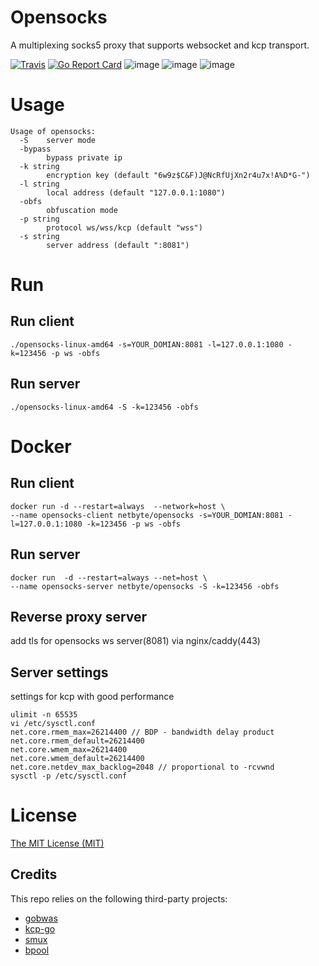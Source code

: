 # Opensocks

A multiplexing socks5 proxy that supports websocket and kcp transport.

[![Travis](https://travis-ci.com/net-byte/opensocks.svg?branch=main)](https://github.com/net-byte/opensocks)
[![Go Report Card](https://goreportcard.com/badge/github.com/net-byte/opensocks)](https://goreportcard.com/report/github.com/net-byte/opensocks)
![image](https://img.shields.io/badge/License-MIT-orange)
![image](https://img.shields.io/badge/License-Anti--996-red)
![image](https://img.shields.io/github/downloads/net-byte/opensocks/total.svg)

# Usage
```
Usage of opensocks:
  -S	server mode
  -bypass
    	bypass private ip
  -k string
    	encryption key (default "6w9z$C&F)J@NcRfUjXn2r4u7x!A%D*G-")
  -l string
    	local address (default "127.0.0.1:1080")
  -obfs
    	obfuscation mode
  -p string
    	protocol ws/wss/kcp (default "wss")
  -s string
    	server address (default ":8081")

```
# Run
## Run client
```
./opensocks-linux-amd64 -s=YOUR_DOMIAN:8081 -l=127.0.0.1:1080 -k=123456 -p ws -obfs
```

## Run server
```
./opensocks-linux-amd64 -S -k=123456 -obfs
```

# Docker

## Run client
```
docker run -d --restart=always  --network=host \
--name opensocks-client netbyte/opensocks -s=YOUR_DOMIAN:8081 -l=127.0.0.1:1080 -k=123456 -p ws -obfs
```

## Run server
```
docker run  -d --restart=always --net=host \
--name opensocks-server netbyte/opensocks -S -k=123456 -obfs
```

## Reverse proxy server
add tls for opensocks ws server(8081) via nginx/caddy(443)

## Server settings
settings for kcp with good performance
```
ulimit -n 65535
vi /etc/sysctl.conf
net.core.rmem_max=26214400 // BDP - bandwidth delay product
net.core.rmem_default=26214400
net.core.wmem_max=26214400
net.core.wmem_default=26214400
net.core.netdev_max_backlog=2048 // proportional to -rcvwnd
sysctl -p /etc/sysctl.conf
```

# License
[The MIT License (MIT)](https://raw.githubusercontent.com/net-byte/opensocks/main/LICENSE)

## Credits

This repo relies on the following third-party projects:
- [gobwas](https://github.com/gobwas/ws)
- [kcp-go](https://github.com/xtaci/kcp-go)
- [smux](https://github.com/xtaci/smux)
- [bpool](https://github.com/oxtoacart/bpool)

